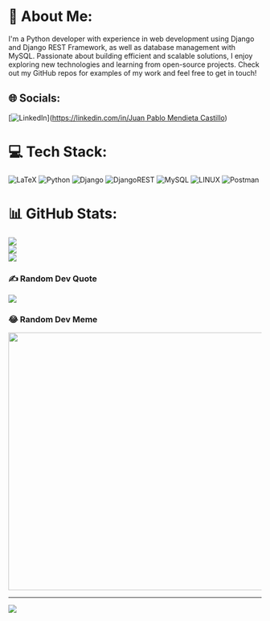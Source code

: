 # 💫 About Me:
I'm a Python developer with experience in web development using Django and Django REST Framework, as well as database management with MySQL. Passionate about building efficient and scalable solutions, I enjoy exploring new technologies and learning from open-source projects. Check out my GitHub repos for examples of my work and feel free to get in touch!


## 🌐 Socials:
[![LinkedIn](https://img.shields.io/badge/LinkedIn-%230077B5.svg?logo=linkedin&logoColor=white)]([https://linkedin.com/in/Juan Pablo Mendieta Castillo](https://www.linkedin.com/in/juan-pablo-mendieta-castillo-8a1580228/)) 

# 💻 Tech Stack:
![LaTeX](https://img.shields.io/badge/latex-%23008080.svg?style=for-the-badge&logo=latex&logoColor=white) ![Python](https://img.shields.io/badge/python-3670A0?style=for-the-badge&logo=python&logoColor=ffdd54) ![Django](https://img.shields.io/badge/django-%23092E20.svg?style=for-the-badge&logo=django&logoColor=white) ![DjangoREST](https://img.shields.io/badge/DJANGO-REST-ff1709?style=for-the-badge&logo=django&logoColor=white&color=ff1709&labelColor=gray) ![MySQL](https://img.shields.io/badge/mysql-%2300f.svg?style=for-the-badge&logo=mysql&logoColor=white) ![LINUX](https://img.shields.io/badge/Linux-FCC624?style=for-the-badge&logo=linux&logoColor=black) ![Postman](https://img.shields.io/badge/Postman-FF6C37?style=for-the-badge&logo=postman&logoColor=white)
# 📊 GitHub Stats:
![](https://github-readme-stats.vercel.app/api?username=JPMendiet4&theme=dark&hide_border=false&include_all_commits=false&count_private=false)<br/>
![](https://github-readme-streak-stats.herokuapp.com/?user=JPMendiet4&theme=dark&hide_border=false)<br/>
![](https://github-readme-stats.vercel.app/api/top-langs/?username=JPMendiet4&theme=dark&hide_border=false&include_all_commits=false&count_private=false&layout=compact)

### ✍️ Random Dev Quote
![](https://quotes-github-readme.vercel.app/api?type=horizontal&theme=radical)

### 😂 Random Dev Meme
<img src="https://random-memer.herokuapp.com/" width="512px"/>

---
[![](https://visitcount.itsvg.in/api?id=JPMendiet4&icon=0&color=0)](https://visitcount.itsvg.in)

<!-- Proudly created with GPRM ( https://gprm.itsvg.in ) -->
